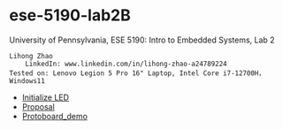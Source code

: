 # ese-5190-lab2B
University of Pennsylvania, ESE 5190: Intro to Embedded Systems, Lab 2  

    Lihong Zhao  
        LinkedIn: www.linkedin.com/in/lihong-zhao-a24789224  
    Tested on: Lenovo Legion 5 Pro 16" Laptop, Intel Core i7-12700H， Windows11 
    
- [Initialize LED](https://github.com/lihzhao14/ese-5190-lab2-B/blob/main/Initialize_LED.md)
- [Proposal](https://github.com/lihzhao14/ese-5190-lab2-B/blob/main/Proposal.md)
- [Protoboard_demo](https://github.com/lihzhao14/ese-5190-lab2-B/blob/main/protoboard_demo.md)
